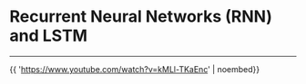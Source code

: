 # Recurrent Neural Networks (RNN) and LSTM



---



{{ 'https://www.youtube.com/watch?v=kMLl-TKaEnc' | noembed}}

